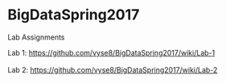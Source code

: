# BigDataSpring2017
Lab Assignments

Lab 1: https://github.com/vyse8/BigDataSpring2017/wiki/Lab-1 <br></br>
Lab 2: https://github.com/vyse8/BigDataSpring2017/wiki/Lab-2
